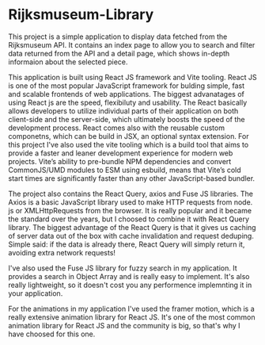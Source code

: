# Rijksmuseum-Library

This project is a simple application to display data fetched from the Rijksmuseum API. 
It contains an index page to allow you to search and filter data returned from the API and a detail page, 
which shows in-depth informaion about the selected piece.

This application is built using React JS framework and Vite tooling. 
React JS is one of the most popular JavaScript framework for bulding simple, fast and scalable frontends of web applications.
The biggest advanatages of using React js are the speed, flexibiluty and usability. The React basically allows developers to utilize individual 
parts of their application on both client-side and the server-side, which ultimately boosts the speed of the development process.
React comes also with the reusable custom componetns, which can be build in JSX,  an optional syntax extension. 
For this project I've also used the vite tooling which is a build tool that aims to provide a faster and leaner development experience for modern web projects.
Vite’s ability to pre-bundle NPM dependencies and convert CommonJS/UMD modules to ESM using esbuild, 
means that Vite’s cold start times are significantly faster than any other JavaScript-based bundler.

The project also contains the React Query, axios and Fuse JS libraries. The Axios is a basic JavaScript library used to make HTTP 
requests from node. js or XMLHttpRequests from the browser. It is really popular and it became the standard over the years, but I choosed to combine it with React Query library.
The biggest advantage of the React Query is that it gives us caching of server data out of the box with cache invalidation and request deduping. 
Simple said: if the data is already there, React Query will simply return it, avoiding extra network requests!

I've also used the Fuse JS library for fuzzy search in my application. It provides a search in Object Array and is really easy to implement. 
It's also really lightweight, so it doesn't cost you any performence implemnting it in your application.

For the animations in my application I've used the framer motion, which is a really extensive animation library for React JS. It's one of the most common 
animation library for React JS and the community is big, so that's why I have choosed for this one.
